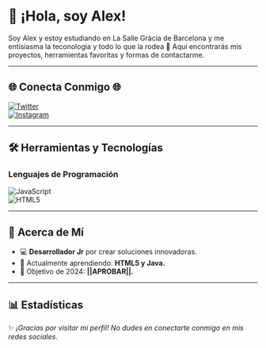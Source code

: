 # 👋 ¡Hola, soy Alex!  

Soy Alex y estoy estudiando en La Salle Gràcia de Barcelona y me entisiasma la teconologia y todo lo que la rodea 🚀 Aquí encontrarás mis proyectos, herramientas favoritas y formas de contactarme.  

---

## 🌐 Conecta Conmigo  🌐 ## 


[![Twitter](https://img.shields.io/badge/-Twitter-1DA1F2?style=flat-square&logo=twitter&logoColor=white)](https://twitter.com/alexcamposss_)  
[![Instagram](https://img.shields.io/badge/-Instagram-E4405F?style=flat-square&logo=instagram&logoColor=white)](https://instagram.com/alexcampoooss)  


---

## 🛠️ Herramientas y Tecnologías  

### **Lenguajes de Programación**  
  
![JavaScript](https://img.shields.io/badge/-JavaScript-F7DF1E?style=flat-square&logo=javascript&logoColor=black)   
![HTML5](https://img.shields.io/badge/-HTML5-E34F26?style=flat-square&logo=html5&logoColor=white)  
  
---

## 🚀 Acerca de Mí  

- 💻 **Desarrollador Jr** por crear soluciones innovadoras.  
- 🌱 Actualmente aprendiendo: **HTML5 y Java.**  
- 🎯 Objetivo de 2024: **||APROBAR||.**  

---
## 📊 Estadísticas

✨ _¡Gracias por visitar mi perfil! No dudes en conectarte conmigo en mis redes sociales._  
